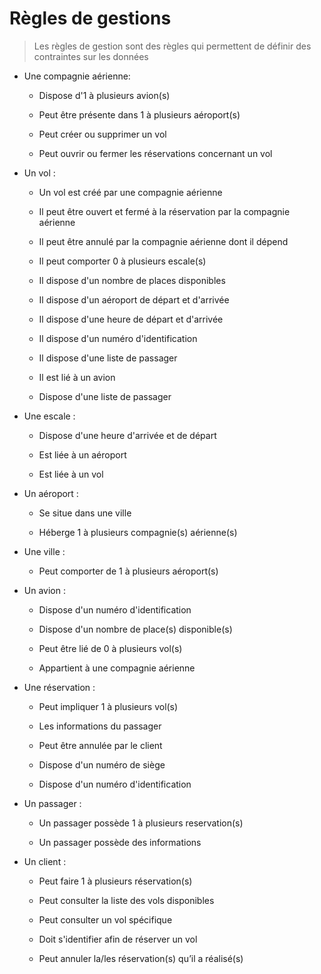 # Règles de gestions
>Les règles de gestion sont des règles qui permettent de définir des contraintes sur les données

- Une compagnie aérienne: 
  - Dispose d'1 à plusieurs avion(s)

  - Peut être présente dans 1 à plusieurs aéroport(s)

  - Peut créer ou supprimer un vol

  - Peut ouvrir ou fermer les réservations concernant un vol

- Un vol :
  - Un vol est créé par une compagnie aérienne

  - Il peut être ouvert et fermé à la réservation par la compagnie aérienne

  - Il peut être annulé par la compagnie aérienne dont il dépend

  - Il peut comporter 0 à plusieurs escale(s)

  - Il dispose d'un nombre de places disponibles

  - Il dispose d'un aéroport de départ et d'arrivée

  - Il dispose d'une heure de départ et d'arrivée

  - Il dispose d'un numéro d'identification
  
  - Il dispose d'une liste de passager

  - Il est lié à un avion

  - Dispose d'une liste de passager

- Une escale :
  - Dispose d'une heure d'arrivée et de départ

  - Est liée à un aéroport

  - Est liée à un vol

- Un aéroport : 
  - Se situe dans une ville

  - Héberge 1 à plusieurs compagnie(s) aérienne(s)

- Une ville : 
  - Peut comporter de 1 à plusieurs aéroport(s)

- Un avion :
  - Dispose d'un numéro d'identification

  - Dispose d'un nombre de place(s) disponible(s)

  - Peut être lié de 0 à plusieurs vol(s)

  - Appartient à une compagnie aérienne

- Une réservation :
  - Peut impliquer 1 à plusieurs vol(s)

  - Les informations du passager

  - Peut être annulée par le client

  - Dispose d'un numéro de siège

  - Dispose d'un numéro d'identification

- Un passager :
  - Un passager possède 1 à plusieurs reservation(s)

  - Un passager possède des informations

- Un client :
  - Peut faire 1 à plusieurs réservation(s)

  - Peut consulter la liste des vols disponibles

  - Peut consulter un vol spécifique

  - Doit s'identifier afin de réserver un vol

  - Peut annuler la/les réservation(s) qu’il a réalisé(s)